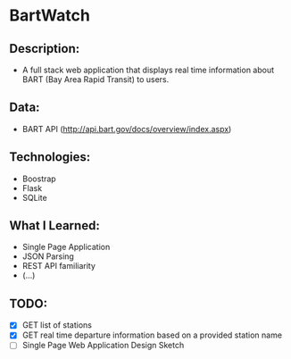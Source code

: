 # BartWatch 

## Description: 
- A full stack web application that displays real time information about BART (Bay Area Rapid Transit) to users.

## Data: 
- BART API (http://api.bart.gov/docs/overview/index.aspx)

## Technologies:
- Boostrap 
- Flask
- SQLite 

## What I Learned:
- Single Page Application 
- JSON Parsing
- REST API familiarity
- (...)

## TODO:
- [x] GET list of stations
- [x] GET real time departure information based on a provided station name
- [ ] Single Page Web Application Design Sketch
